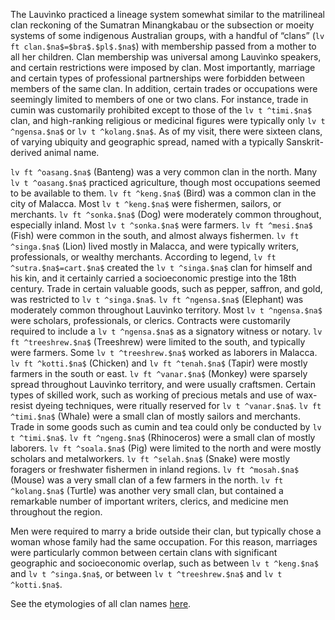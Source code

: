 The Lauvìnko practiced a lineage system somewhat similar to the matrilineal
clan reckoning of the Sumatran Minangkabau or the subsection or moeity
systems of some indigenous Australian groups, with a handful of “clans”
(`lv ft clan.$na$=$bra$.$pl$.$na$`) with membership passed from a mother to all
her children. Clan membership was universal among Lauvìnko speakers, and
certain restrictions were imposed by clan. Most importantly, marriage and
certain types of professional partnerships were forbidden between members
of the same clan. In addition, certain trades or occupations were seemingly
limited to members of one or two clans. For instance, trade in cumin was
customarily prohibited except to those of the `lv t ^timi.$na$` 
clan, and high-ranking religious or medicinal figures were typically only 
`lv t ^ngensa.$na$` or `lv t ^kolang.$na$`. As of my
visit, there were sixteen clans, of varying ubiquity and geographic spread,
named with a typically Sanskrit-derived animal name.

`lv ft ^oasang.$na$` (Banteng) was a very common clan in 
the north. Many `lv t ^oasang.$na$`
practiced agriculture, though most occupations seemed to be available to 
them. `lv ft ^keng.$na$` (Bird) was a common clan in the city of Malacca. 
Most `lv t ^keng.$na$`
were fishermen, sailors, or merchants. `lv ft ^sonka.$na$` (Dog) were moderately
common throughout, especially inland. Most `lv t ^sonka.$na$` were farmers. 
`lv ft ^mesi.$na$`
(Fish) were common in the south, and almost always fishermen. 
`lv ft ^singa.$na$`
(Lion) lived mostly in Malacca, and were typically writers, professionals, or
wealthy merchants. According to legend, `lv ft ^sutra.$na$=cart.$na$` 
created the `lv t ^singa.$na$` clan for
himself and his kin, and it certainly carried a socioeconomic prestige into the
18th century. Trade in certain valuable goods, such as pepper, saffron, and
gold, was restricted to `lv t ^singa.$na$`. 
`lv ft ^ngensa.$na$` (Elephant) was moderately common
throughout Lauvìnko territory. Most `lv t ^ngensa.$na$` were scholars, professionals, or
clerics. Contracts were customarily required to include a `lv t ^ngensa.$na$` as a signatory
witness or notary. `lv ft ^treeshrew.$na$` (Treeshrew) were limited to the south, and
typically were farmers. Some `lv t ^treeshrew.$na$` worked as laborers in Malacca. 
`lv ft ^kotti.$na$`
(Chicken) and `lv ft ^tenah.$na$` (Tapir) were mostly farmers in the south or east.
`lv ft ^vanar.$na$` (Monkey) were sparsely spread throughout Lauvìnko territory,
and were usually craftsmen. Certain types of skilled work, such as working of
precious metals and use of wax-resist dyeing techniques, were ritually
reserved for `lv t ^vanar.$na$`. `lv ft ^timi.$na$` (Whale) were a small clan of mostly sailors and
merchants. Trade in some goods such as cumin and tea could only be
conducted by `lv t ^timi.$na$`. `lv ft ^ngeng.$na$` (Rhinoceros) were a small clan of mostly
laborers. `lv ft ^soala.$na$` (Pig) were limited to the north and were mostly scholars
and metalworkers. `lv ft ^selah.$na$` (Snake) were mostly foragers or freshwater
fishermen in inland regions. `lv ft ^mosah.$na$` (Mouse) was a very small clan of a
few farmers in the north. `lv ft ^kolang.$na$` (Turtle) was another very small clan,
but contained a remarkable number of important writers, clerics, and
medicine men throughout the region.

Men were required to marry a bride outside their clan, but typically chose a
woman whose family had the same occupation. For this reason, marriages
were particularly common between certain clans with significant geographic
and socioeconomic overlap, such as between `lv t ^keng.$na$` and 
`lv t ^singa.$na$`, or between `lv t ^treeshrew.$na$` and `lv t ^kotti.$na$`.

See the etymologies of all clan names [here](/loanword_dictionary?q=clan).